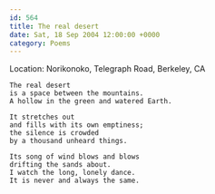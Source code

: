 ```yaml
---
id: 564
title: The real desert
date: Sat, 18 Sep 2004 12:00:00 +0000
category: Poems
---
```


Location: Norikonoko, Telegraph Road, Berkeley, CA

    The real desert  
    is a space between the mountains.  
    A hollow in the green and watered Earth.

    It stretches out  
    and fills with its own emptiness;  
    the silence is crowded  
    by a thousand unheard things.

    Its song of wind blows and blows  
    drifting the sands about.  
    I watch the long, lonely dance.  
    It is never and always the same.


